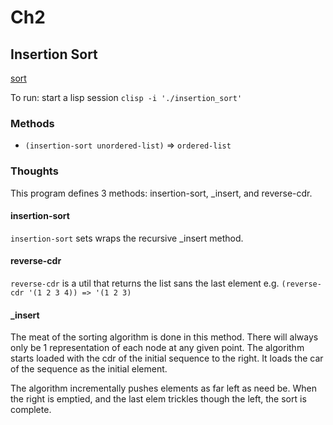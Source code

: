 # Ch2

## Insertion Sort
[sort](./Insertion-sort-example-300px.gif)

To run: start a lisp session ```clisp -i './insertion_sort'```

### Methods

*  ```(insertion-sort unordered-list)``` => ```ordered-list```

### Thoughts

This program defines 3 methods:  insertion-sort, _insert, and reverse-cdr.

#### insertion-sort
```insertion-sort``` sets wraps the recursive _insert method.

#### reverse-cdr
```reverse-cdr``` is a util that returns the list sans the last element e.g. ```(reverse-cdr '(1 2 3 4)) => '(1 2 3)```

#### _insert

The meat of the sorting algorithm is done in this method.
There will always only be 1 representation of each node at any given point.
The algorithm starts loaded with the cdr of the initial sequence to the right.
It loads the car of the sequence as the initial element.

The algorithm incrementally pushes elements as far left as need be.
When the right is emptied, and the last elem trickles though the left, the sort is complete.




